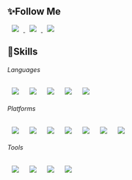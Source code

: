 ## ✨Follow Me
<a href="https://www.notion.so/e4fafd76b5b942559cdd2d12f424ac5a" target="_blank">
    <img 
        src="https://img.shields.io/badge/Notion-333333?style=flat-square&logo=Notion&logoColor=white"
        style="height : auto; margin-left : 10px; margin-right : 10px;"/>
</a>
<a href="https://www.instagram.com/sseung__su._/" target="_blank">
    <img 
        src="http://img.shields.io/badge/-Instagram-E4405F?style=flat-square&logo=Instagram&logoColor=white&link=https://www.instagram.com/sseung__su._/"
        style="height : auto; margin-left : 10px; margin-right : 10px;"/>
</a>
<a href="https://mail.google.com/mail/u/0/#inbox" target="_blank">
    <img 
        src="http://img.shields.io/badge/-h2sorginal@gmail.com-EA4335?style=flat-square&logo=Gmail&logoColor=white"
        style="height : auto; margin-left : 10px; margin-right : 10px;"/>
</a>

## 💪Skills

###### Languages
<img src="http://img.shields.io/badge/-Java-007396?style=flat-square&logo=Java&logoColor=white"
     style="height : auto; margin-left : 10px; margin-right : 10px;"/>
<img src="http://img.shields.io/badge/-Javascript-F7DF1E?style=flat-square&logo=Javascript&logoColor=white"
     style="height : auto; margin-left : 10px; margin-right : 10px;"/>
<img src="http://img.shields.io/badge/-Python-3776AB?style=flat-square&logo=Python&logoColor=white"
     style="height : auto; margin-left : 10px; margin-right : 10px;"/>
<img src="http://img.shields.io/badge/-HTML5-E34F26?style=flat-square&logo=Html5&logoColor=white"
     style="height : auto; margin-left : 10px; margin-right : 10px;"/>
<img src="http://img.shields.io/badge/-CSS3-1572B6?style=flat-square&logo=Css3&logoColor=white"
     style="height : auto; margin-left : 10px; margin-right : 10px;"/>

###### Platforms
<img src="http://img.shields.io/badge/-MySQL-4479A1?style=flat-square&logo=Mysql&logoColor=white"
     style="height : auto; margin-left : 10px; margin-right : 10px;"/>
<img src="http://img.shields.io/badge/-Mongodb-47A248?style=flat-square&logo=Mongodb&logoColor=white"
     style="height : auto; margin-left : 10px; margin-right : 10px;"/>
<img src="http://img.shields.io/badge/-Amazon AWS-232F3E?style=flat-square&logo=Amazonaws&logoColor=white"
     style="height : auto; margin-left : 10px; margin-right : 10px;"/>
<img src="http://img.shields.io/badge/-React-61DAFB?style=flat-square&logo=React&logoColor=white"
     style="height : auto; margin-left : 10px; margin-right : 10px;"/>
<img src="http://img.shields.io/badge/-Springboot-6DB33F?style=flat-square&logo=Springboot&logoColor=white"
     style="height : auto; margin-left : 10px; margin-right : 10px;"/>
<img src="http://img.shields.io/badge/-Node.js-339933?style=flat-square&logo=Nodedotjs&logoColor=white"
     style="height : auto; margin-left : 10px; margin-right : 10px;"/>
<img src="http://img.shields.io/badge/-Android-3DDC84?style=flat-square&logo=Android&logoColor=white"
     style="height : auto; margin-left : 10px; margin-right : 10px;"/>

###### Tools
<img src="http://img.shields.io/badge/-Visual Studio Code-007ACC?style=flat-square&logo=Visualstudiocode&logoColor=white"
     style="height : auto; margin-left : 10px; margin-right : 10px;"/>
<img src="http://img.shields.io/badge/-IntelliJ-000000?style=flat-square&logo=Intellijidea&logoColor=white"
     style="height : auto; margin-left : 10px; margin-right : 10px;"/>
<img src="http://img.shields.io/badge/-Eclipse-2C2255?style=flat-square&logo=Eclipseide&logoColor=white"
     style="height : auto; margin-left : 10px; margin-right : 10px;"/>
<img src="http://img.shields.io/badge/-Git-F05032?style=flat-square&logo=Git&logoColor=white"
     style="height : auto; margin-left : 10px; margin-right : 10px;"/>
     
<!--
**KKaeBu/KKaeBu** is a ✨ _special_ ✨ repository because its `README.md` (this file) appears on your GitHub profile.

Here are some ideas to get you started:

- 🔭 I’m currently working on ...
- 🌱 I’m currently learning ...
- 👯 I’m looking to collaborate on ...
- 🤔 I’m looking for help with ...
- 💬 Ask me about ...
- 📫 How to reach me: ...
- 😄 Pronouns: ...
- ⚡ Fun fact: ...
-->

